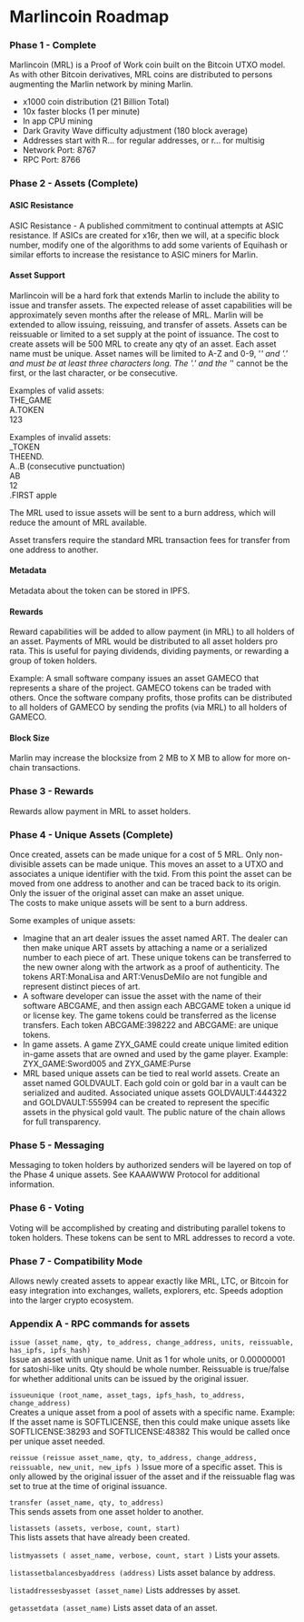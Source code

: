 # Marlincoin Roadmap

### Phase 1 - Complete

Marlincoin (MRL) is a Proof of Work coin built on the Bitcoin UTXO model. As with other Bitcoin derivatives, MRL coins are distributed to persons augmenting the Marlin network by mining Marlin.
*  x1000 coin distribution (21 Billion Total)
*  10x faster blocks (1 per minute)
*  In app CPU mining
*  Dark Gravity Wave difficulty adjustment (180 block average)
*  Addresses start with R... for regular addresses, or r... for multisig
*  Network Port: 8767
*  RPC Port: 8766

### Phase 2 - Assets (Complete)

#### ASIC Resistance

ASIC Resistance - A published commitment to continual attempts at ASIC resistance. If ASICs are created for x16r, then we will, at a specific block number, modify one of the algorithms to add some varients of Equihash or similar efforts to increase the resistance to ASIC miners for Marlin.

#### Asset Support

Marlincoin will be a hard fork that extends Marlin to include the ability to issue and transfer assets. The expected release of asset capabilities will be approximately seven months after the release of MRL. Marlin will be extended to allow issuing, reissuing, and transfer of assets. Assets can be reissuable or limited to a set supply at the point of issuance. The cost to create assets will be 500 MRL to create any qty of an asset. Each asset name must be unique. Asset names will be limited to A-Z and 0-9, '_' and '.' and must be at least three characters long. The '.' and the '_' cannot be the first, or the last character, or be consecutive.  

Examples of valid assets:  
THE_GAME  
A.TOKEN  
123  

Examples of invalid assets:  
_TOKEN  
THEEND.  
A..B (consecutive punctuation)  
AB  
12  
.FIRST
apple

The MRL used to issue assets will be sent to a burn address, which will reduce the amount of MRL available.  

Asset transfers require the standard MRL transaction fees for transfer from one address to another.

#### Metadata

Metadata about the token can be stored in IPFS.

#### Rewards

Reward capabilities will be added to allow payment (in MRL) to all holders of an asset. Payments of MRL would be distributed to all asset holders pro rata. This is useful for paying dividends, dividing payments, or rewarding a group of token holders.  

Example: A small software company issues an asset GAMECO that represents a share of the project. GAMECO tokens can be traded with others. Once the software company profits, those profits can be distributed to all holders of GAMECO by sending the profits (via MRL) to all holders of GAMECO.

#### Block Size

Marlin may increase the blocksize from 2 MB to X MB to allow for more on-chain transactions.

### Phase 3 - Rewards

Rewards allow payment in MRL to asset holders.

### Phase 4 - Unique Assets (Complete)

Once created, assets can be made unique for a cost of 5 MRL. Only non-divisible assets can be made unique. This moves an asset to a UTXO and associates a unique identifier with the txid. From this point the asset can be moved from one address to another and can be traced back to its origin. Only the issuer of the original asset can make an asset unique.  
The costs to make unique assets will be sent to a burn address.  

Some examples of unique assets:  
*  Imagine that an art dealer issues the asset named ART. The dealer can then make unique ART assets by attaching a name or a serialized number to each piece of art. These unique tokens can be transferred to the new owner along with the artwork as a proof of authenticity. The tokens ART:MonaLisa and ART:VenusDeMilo are not fungible and represent distinct pieces of art.
*  A software developer can issue the asset with the name of their software ABCGAME, and then assign each ABCGAME token a unique id or license key. The game tokens could be transferred as the license transfers. Each token ABCGAME:398222 and ABCGAME:
are unique tokens.
*  In game assets. A game ZYX_GAME could create unique limited edition in-game assets that are owned and used by the game player. Example: ZYX_GAME:Sword005 and ZYX_GAME:Purse
*  MRL based unique assets can be tied to real world assets. Create an asset named GOLDVAULT. Each gold coin or gold bar in a vault can be serialized and audited. Associated unique assets GOLDVAULT:444322 and GOLDVAULT:555994 can be created to represent the specific assets in the physical gold vault. The public nature of the chain allows for full transparency.

### Phase 5 - Messaging

Messaging to token holders by authorized senders will be layered on top of the Phase 4 unique assets. See KAAAWWW Protocol for additional information.

### Phase 6 - Voting

Voting will be accomplished by creating and distributing parallel tokens to token holders. These tokens can be sent to MRL addresses to record a vote.

### Phase 7 - Compatibility Mode

Allows newly created assets to appear exactly like MRL, LTC, or Bitcoin for easy integration into exchanges, wallets, explorers, etc.
Speeds adoption into the larger crypto ecosystem.

### Appendix A - RPC commands for assets

`issue (asset_name, qty, to_address, change_address, units, reissuable, has_ipfs, ipfs_hash)`  
Issue an asset with unique name. Unit as 1 for whole units, or 0.00000001 for satoshi-like units. Qty should be whole number. Reissuable is true/false for whether additional units can be issued by the
original issuer.  

`issueunique (root_name, asset_tags, ipfs_hash, to_address, change_address) `  
Creates a unique asset from a pool of assets with a specific name. Example: If the asset name is SOFTLICENSE, then this could make unique assets like SOFTLICENSE:38293 and SOFTLICENSE:48382 This would be called once per unique asset needed.  

`reissue (reissue asset_name, qty, to_address, change_address, reissuable, new_unit, new_ipfs )`
Issue more of a specific asset. This is only allowed by the original issuer of the asset and if the reissuable flag was set to true at the time of original issuance.

`transfer (asset_name, qty, to_address)`  
This sends assets from one asset holder to another.

`listassets (assets, verbose, count, start)`  
This lists assets that have already been created. 
  
`listmyassets ( asset_name, verbose, count, start )`
Lists your assets.

`listassetbalancesbyaddress (address)`
Lists asset balance by address.

`listaddressesbyasset (asset_name)` 
Lists addresses by asset.

`getassetdata (asset_name)`
Lists asset data of an asset.